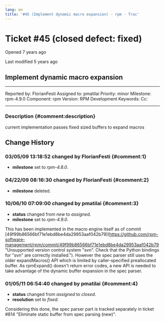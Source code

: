 ```yaml
---
lang: en
title: '#45 (Implement dynamic macro expansion) - rpm - Trac'
---
```


Ticket \#45 (closed defect: fixed)
==================================

Opened 7 years ago

Last modified 5 years ago

Implement dynamic macro expansion
---------------------------------

  -------------- -------------- -------------- -----------------
  Reported by:   FlorianFesti   Assigned to:   pmatilai
  Priority:      minor          Milestone:     rpm-4.9.0
  Component:     rpm            Version:       RPM Development
  Keywords:                     Cc:            
                                               
  -------------- -------------- -------------- -----------------

### Description {#comment:description}

current implementation passes fixed sized buffers to expand macros

Change History
--------------

### 03/05/09 13:18:52 changed by FlorianFesti {#comment:1}

-   **milestone** set to *rpm-4.8.0*.

### 04/22/09 08:16:30 changed by FlorianFesti {#comment:2}

-   **milestone** deleted.

### 10/06/10 07:09:00 changed by pmatilai {#comment:3}

-   **status** changed from *new* to *assigned*.
-   **milestone** set to *rpm-4.9.0*.

This has been implemented in the macro engine itself as of commit
[49f99b86566bf71e1ebd8be4da29953aaf042b79](https://github.com/rpm-software-management/rpm/commit/49f99b86566bf71e1ebd8be4da29953aaf042b79 "Unsupported version control system "svn". Check that the Python bindings for "svn" are correctly installed.").
However the spec parser still uses the older expandMacros() API which is
limited by caller-specified preallocated buffer. As rpmExpand() doesn\'t
return error codes, a new API is needed to take advantage of the dynamic
buffer expansion in the spec parser.

### 01/05/11 06:54:40 changed by pmatilai {#comment:4}

-   **status** changed from *assigned* to *closed*.
-   **resolution** set to *fixed*.

Considering this done, the spec parser part is tracked separately in
ticket \#814 "Eliminate static buffer from spec parsing (new)".
